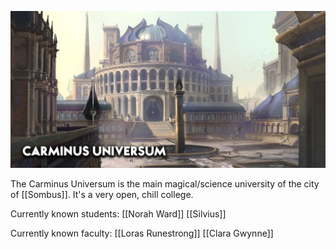 
![/Images/Carminus Universum.jpg](/Images/Carminus%20Universum.jpg)

The Carminus Universum is the main magical/science university of the city of [[Sombus]]. It's a very open, chill college.

Currently known students:
[[Norah Ward]]
[[Silvius]]

Currently known faculty:
[[Loras Runestrong]]
[[Clara Gwynne]]
